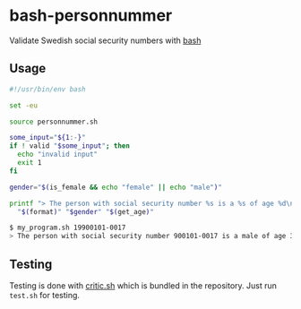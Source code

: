 # bash-personnummer

Validate Swedish social security numbers with
[bash](https://www.gnu.org/software/bash/)

## Usage

```bash
#!/usr/bin/env bash

set -eu

source personnummer.sh

some_input="${1:-}"
if ! valid "$some_input"; then
  echo "invalid input"
  exit 1
fi

gender="$(is_female && echo "female" || echo "male")"

printf "> The person with social security number %s is a %s of age %d\n" \
  "$(format)" "$gender" "$(get_age)"
```

```sh
$ my_program.sh 19900101-0017
> The person with social security number 900101-0017 is a male of age 30
```

## Testing

Testing is done with [critic.sh](https://github.com/Checksum/critic.sh) which is
bundled in the repository. Just run `test.sh` for testing.
